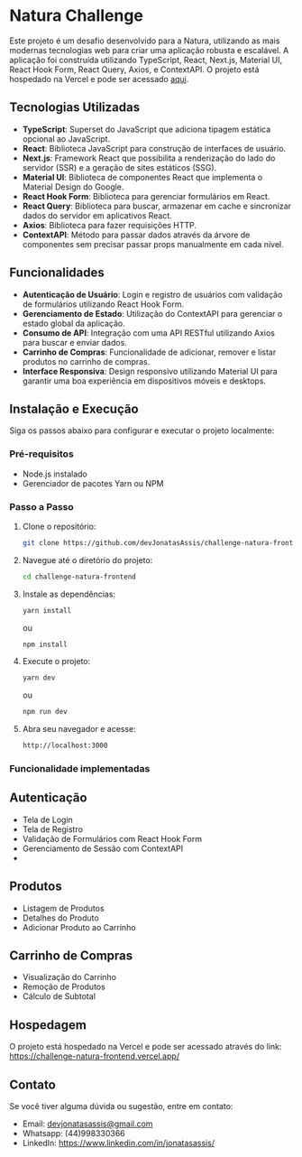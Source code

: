 # Natura Challenge

Este projeto é um desafio desenvolvido para a Natura, utilizando as mais modernas tecnologias web para criar uma aplicação robusta e escalável. A aplicação foi construída utilizando TypeScript, React, Next.js, Material UI, React Hook Form, React Query, Axios, e ContextAPI. O projeto está hospedado na Vercel e pode ser acessado [aqui](https://challenge-natura-frontend.vercel.app/).

## Tecnologias Utilizadas

- **TypeScript**: Superset do JavaScript que adiciona tipagem estática opcional ao JavaScript.
- **React**: Biblioteca JavaScript para construção de interfaces de usuário.
- **Next.js**: Framework React que possibilita a renderização do lado do servidor (SSR) e a geração de sites estáticos (SSG).
- **Material UI**: Biblioteca de componentes React que implementa o Material Design do Google.
- **React Hook Form**: Biblioteca para gerenciar formulários em React.
- **React Query**: Biblioteca para buscar, armazenar em cache e sincronizar dados do servidor em aplicativos React.
- **Axios**: Biblioteca para fazer requisições HTTP.
- **ContextAPI**: Método para passar dados através da árvore de componentes sem precisar passar props manualmente em cada nível.

## Funcionalidades

- **Autenticação de Usuário**: Login e registro de usuários com validação de formulários utilizando React Hook Form.
- **Gerenciamento de Estado**: Utilização do ContextAPI para gerenciar o estado global da aplicação.
- **Consumo de API**: Integração com uma API RESTful utilizando Axios para buscar e enviar dados.
- **Carrinho de Compras**: Funcionalidade de adicionar, remover e listar produtos no carrinho de compras.
- **Interface Responsiva**: Design responsivo utilizando Material UI para garantir uma boa experiência em dispositivos móveis e desktops.

## Instalação e Execução

Siga os passos abaixo para configurar e executar o projeto localmente:

### Pré-requisitos

- Node.js instalado
- Gerenciador de pacotes Yarn ou NPM

### Passo a Passo

1. Clone o repositório:

    ```bash
    git clone https://github.com/devJonatasAssis/challenge-natura-frontend.git
    ```

2. Navegue até o diretório do projeto:

    ```bash
    cd challenge-natura-frontend
    ```

3. Instale as dependências:

    ```bash
    yarn install
    ```

    ou

    ```bash
    npm install
    ```

4. Execute o projeto:

    ```bash
    yarn dev
    ```

    ou

    ```bash
    npm run dev
    ```

5. Abra seu navegador e acesse:

    ```bash
    http://localhost:3000
    ```

### Funcionalidade implementadas

## Autenticação 

- Tela de Login
- Tela de Registro
- Validação de Formulários com React Hook Form
- Gerenciamento de Sessão com ContextAPI
- 
## Produtos 

- Listagem de Produtos
- Detalhes do Produto
- Adicionar Produto ao Carrinho

## Carrinho de Compras 

- Visualização do Carrinho
- Remoção de Produtos
- Cálculo de Subtotal
  
## Hospedagem 

O projeto está hospedado na Vercel e pode ser acessado através do link: https://challenge-natura-frontend.vercel.app/

## Contato 

Se você tiver alguma dúvida ou sugestão, entre em contato:

- Email: devjonatasassis@gmail.com
- Whatsapp: (44)998330366
- LinkedIn: https://www.linkedin.com/in/jonatasassis/


